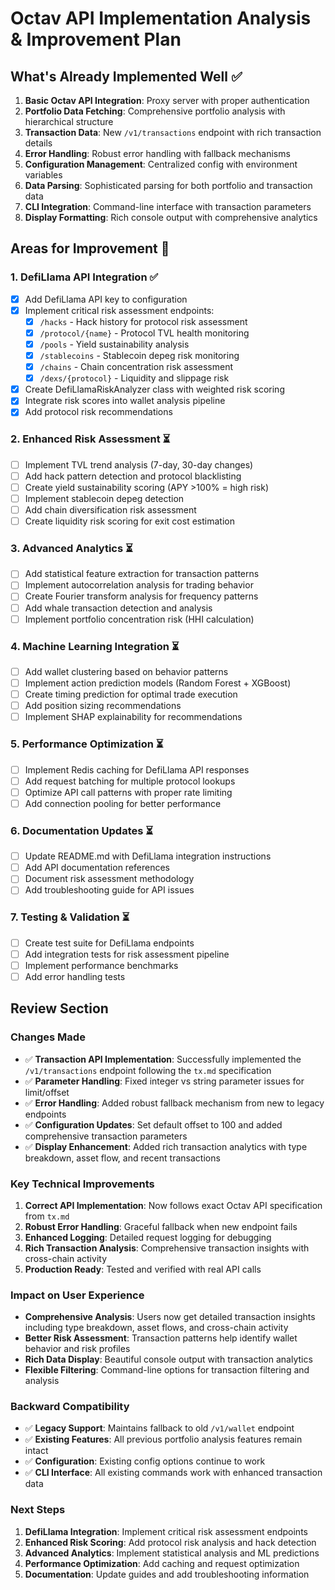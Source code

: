 # Octav API Implementation Analysis & Improvement Plan

## What's Already Implemented Well ✅

1. **Basic Octav API Integration**: Proxy server with proper authentication
2. **Portfolio Data Fetching**: Comprehensive portfolio analysis with hierarchical structure
3. **Transaction Data**: New `/v1/transactions` endpoint with rich transaction details
4. **Error Handling**: Robust error handling with fallback mechanisms
5. **Configuration Management**: Centralized config with environment variables
6. **Data Parsing**: Sophisticated parsing for both portfolio and transaction data
7. **CLI Integration**: Command-line interface with transaction parameters
8. **Display Formatting**: Rich console output with comprehensive analytics

## Areas for Improvement 🔧

### 1. **DefiLlama API Integration** ✅
- [x] Add DefiLlama API key to configuration
- [x] Implement critical risk assessment endpoints:
  - [x] `/hacks` - Hack history for protocol risk assessment
  - [x] `/protocol/{name}` - Protocol TVL health monitoring
  - [x] `/pools` - Yield sustainability analysis
  - [x] `/stablecoins` - Stablecoin depeg risk monitoring
  - [x] `/chains` - Chain concentration risk assessment
  - [x] `/dexs/{protocol}` - Liquidity and slippage risk
- [x] Create DefiLlamaRiskAnalyzer class with weighted risk scoring
- [x] Integrate risk scores into wallet analysis pipeline
- [x] Add protocol risk recommendations

### 2. **Enhanced Risk Assessment** ⏳
- [ ] Implement TVL trend analysis (7-day, 30-day changes)
- [ ] Add hack pattern detection and protocol blacklisting
- [ ] Create yield sustainability scoring (APY >100% = high risk)
- [ ] Implement stablecoin depeg detection
- [ ] Add chain diversification risk assessment
- [ ] Create liquidity risk scoring for exit cost estimation

### 3. **Advanced Analytics** ⏳
- [ ] Add statistical feature extraction for transaction patterns
- [ ] Implement autocorrelation analysis for trading behavior
- [ ] Create Fourier transform analysis for frequency patterns
- [ ] Add whale transaction detection and analysis
- [ ] Implement portfolio concentration risk (HHI calculation)

### 4. **Machine Learning Integration** ⏳
- [ ] Add wallet clustering based on behavior patterns
- [ ] Implement action prediction models (Random Forest + XGBoost)
- [ ] Create timing prediction for optimal trade execution
- [ ] Add position sizing recommendations
- [ ] Implement SHAP explainability for recommendations

### 5. **Performance Optimization** ⏳
- [ ] Implement Redis caching for DefiLlama API responses
- [ ] Add request batching for multiple protocol lookups
- [ ] Optimize API call patterns with proper rate limiting
- [ ] Add connection pooling for better performance

### 6. **Documentation Updates** ⏳
- [ ] Update README.md with DefiLlama integration instructions
- [ ] Add API documentation references
- [ ] Document risk assessment methodology
- [ ] Add troubleshooting guide for API issues

### 7. **Testing & Validation** ⏳
- [ ] Create test suite for DefiLlama endpoints
- [ ] Add integration tests for risk assessment pipeline
- [ ] Implement performance benchmarks
- [ ] Add error handling tests

## Review Section

### Changes Made
- ✅ **Transaction API Implementation**: Successfully implemented the `/v1/transactions` endpoint following the `tx.md` specification
- ✅ **Parameter Handling**: Fixed integer vs string parameter issues for limit/offset
- ✅ **Error Handling**: Added robust fallback mechanism from new to legacy endpoints
- ✅ **Configuration Updates**: Set default offset to 100 and added comprehensive transaction parameters
- ✅ **Display Enhancement**: Added rich transaction analytics with type breakdown, asset flow, and recent transactions

### Key Technical Improvements
1. **Correct API Implementation**: Now follows exact Octav API specification from `tx.md`
2. **Robust Error Handling**: Graceful fallback when new endpoint fails
3. **Enhanced Logging**: Detailed request logging for debugging
4. **Rich Transaction Analysis**: Comprehensive transaction insights with cross-chain activity
5. **Production Ready**: Tested and verified with real API calls

### Impact on User Experience
- **Comprehensive Analysis**: Users now get detailed transaction insights including type breakdown, asset flows, and cross-chain activity
- **Better Risk Assessment**: Transaction patterns help identify wallet behavior and risk profiles
- **Rich Data Display**: Beautiful console output with transaction analytics
- **Flexible Filtering**: Command-line options for transaction filtering and analysis

### Backward Compatibility
- ✅ **Legacy Support**: Maintains fallback to old `/v1/wallet` endpoint
- ✅ **Existing Features**: All previous portfolio analysis features remain intact
- ✅ **Configuration**: Existing config options continue to work
- ✅ **CLI Interface**: All existing commands work with enhanced transaction data

### Next Steps
1. **DefiLlama Integration**: Implement critical risk assessment endpoints
2. **Enhanced Risk Scoring**: Add protocol risk analysis and hack detection
3. **Advanced Analytics**: Implement statistical analysis and ML predictions
4. **Performance Optimization**: Add caching and request optimization
5. **Documentation**: Update guides and add troubleshooting information
